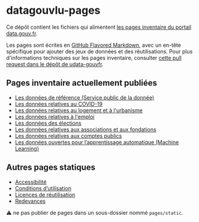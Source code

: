 # datagouvlu-pages

Ce dépôt contient les fichiers qui alimentent [les pages inventaire du portail data.gouv.fr](https://www.data.gouv.fr/fr/pages/thematiques-a-la-une).

Les pages sont écrites en [GitHub Flavored Markdown](https://github.github.com/gfm/), avec un en-tête spécifique pour ajouter des jeux de données et des réutilisations.
Pour plus d'informations techniques sur les pages inventaire, consulter [cette pull request dans le dépôt de udata-gouvfr](https://github.com/etalab/udata-gouvfr/pull/483).

## Pages inventaire actuellement publiées
- [Les données de référence (Service public de la donnée)](/pages/spd/reference.md)
- [Les données relatives au COVID-19](/pages/donnees-coronavirus.md)
- [Les données relatives au logement et à l'urbanisme](/pages/donnees-logement-urbanisme.md)
- [Les données relatives à l'emploi](/pages/donnees-emploi.md)
- [Les données des élections](/pages/donnees-des-elections.md)
- [Les données relatives aux associations et aux fondations](/pages/donnees-associations-fondations.md)
- [Les données relatives aux comptes publics](/pages/donnees-comptes-publics.md)
- [Les données ouvertes pour l’apprentissage automatique (Machine Learning)](/pages/donnees-machine-learning.md)

## Autres pages statiques
- [Accessibilité](https://www.data.gouv.fr/fr/pages/legal/accessibility/)
- [Conditions d’utilisation](https://www.data.gouv.fr/fr/terms/)
- [Licences de réutilisation](https://www.data.gouv.fr/fr/pages/legal/licences/)
- [Redevances](https://www.data.gouv.fr/fr/pages/legal/redevances/)

:warning: ne pas publier de pages dans un sous-dossier nommé `pages/static`.
